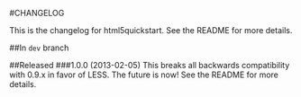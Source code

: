 #CHANGELOG

This is the changelog for html5quickstart. See the README for more details.

##In `dev` branch


##Released
###1.0.0 (2013-02-05)
This breaks all backwards compatibility with 0.9.x in favor of LESS. The future is now! See the README for more details.